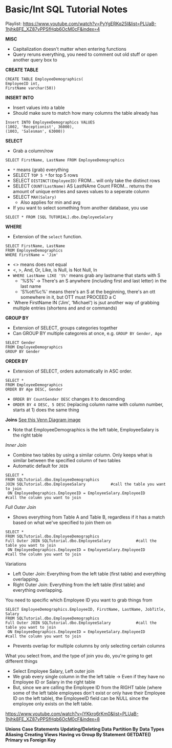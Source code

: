 # Basic/Int SQL Tutorial Notes

Playlist: https://www.youtube.com/watch?v=PyYgERKq25I&list=PLUaB-1hjhk8FE_XZ87vPPSfHqb6OcM0cF&index=4

**MISC**
- Capitalization doesn't matter when entering functions
- Query reruns everything, you need to comment out old stuff or open another query box to 

**CREATE TABLE** 
```
CREATE TABLE EmployeeDemographics(
EmployeeID int, 
FirstName varchar(50))
```
**INSERT INTO**
- Insert values into a table
- Should make sure to match how many columns the table already has
```
Insert INTO EmployeeDemographics VALUES
(1002, 'Receptionist', 36000), 
(1003, 'Salesman', 63000))
```

**SELECT**
- Grab a column/row
```
SELECT FirstName, LastName FROM EmployeeDemographics
```
- `*` means (grab) everything
- SELECT `TOP 5 *` for top 5 rows
- SELECT `DISTINCT(EmployeeID)` FROM... will only take the distinct rows
- SELECT `COUNT(LastName)` AS LastNAme Count FROM... returns the amount of unique entries and saves values to a seperate column
- SELECT `MAX(Salary)`
  * Also applies for min and avg
- If you want to select something from another database, you use
```
SELECT * FROM [SQL TUTORIAL].dbo.EmployeeSalary
```

**WHERE**
- Extension of the `select` function.
```
SELECT FirstName, LastName
FROM EmployeeDemographics
WHERE FirstName = 'Jim'
```
- <> means does not equal
- <, >, And, Or, Like, is Null, is Not Null, In
- `WHERE LastName LIKE 'S%'` means grab any lastname that starts with S
  - '%S%' -> There's an S anywhere (including first and last letter) in the last name
  - 'S%ott%c%' means there's an S at the beginning, there's an ott somewhere in it, but OTT must PROCEED a C
- `Where FirstName IN ('Jim', 'Michael') is jsut another way of grabbing multiple entries (shortens and and or commands)

**GROUP BY**
- Extension of SELECT, groups categories together
- Can GROUP BY multiple categoreis at once, e.g. `GROUP BY Gender, Age` 
```
SELECT Gender
FROM EmployeeDemographics
GROUP BY Gender
```

**ORDER BY**
- Extension of SELECT, orders automatically in ASC order.
```
SELECT *
FROM EmployeeDemographics
ORDER BY Age DESC, Gender
```
- `ORDER BY CountGender DESC` changes it to descending
- `ORDER BY 4 DESC, 5 DESC` (replacing column name with column number, starts at 1) does the same thing


**Joins**
[See this Venn Diagram image](https://www.dofactory.com/img/sql/sql-joins.png)
- Note that EmployeeDemographics is the left table, EmployeeSalary is the right table

*Inner Join*
- Combine two tables by using a similar column. Only keeps what is similar between the specified column of two tables
- Automatic default for `JOIN`
```
SELECT *
FROM SQLTutorial.dbo.EmployeeDemographics 
JOIN SQLTutorial.dbo.EmployeeSalary           #call the table you want to join 
 ON EmployeeDegraphics.EmployeeID = EmployeeSalary.EmployeeID          #call the column you want to join
```

*Full Outer Join*
- Shows everything from Table A and Table B, regardless if it has a match based on what we've specified to join them on
```
SELECT *
FROM SQLTutorial.dbo.EmployeeDemographics 
Full Outer JOIN SQLTutorial.dbo.EmployeeSalary           #call the table you want to join 
 ON EmployeeDegraphics.EmployeeID = EmployeeSalary.EmployeeID          #call the column you want to join
```

Variations 
- Left Outer Join: Everything from the left table (first table) and everything overlapping.
- Right Outer Join: Everything from the left table (first table) and everything overlapping.

You need to specific which Employee ID you want to grab things from 

```
SELECT EmployeeDemographics.EmployeeID, FirstName, LastName, JobTitle, Salary
FROM SQLTutorial.dbo.EmployeeDemographics 
Full Outer JOIN SQLTutorial.dbo.EmployeeSalary           #call the table you want to join 
 ON EmployeeDegraphics.EmployeeID = EmployeeSalary.EmployeeID          #call the column you want to join
```
- Prevents overlap for multiple columns by only selecting certain columns

What you select from, and the type of join you do, you're going to get different things 
- Select Employee Salary, Left outer join
 - We grab every single column in the the left table -> Even if they have no Employee ID or Salary in the right table
 - But, since we are calling the Employee ID from the RIGHT table (where some of the left table employees don't exist or only have their Employee ID on the left table), the EmployeeID field can be NULL since the employee only exists on the left table. 



https://www.youtube.com/watch?v=lYKkro6rKm0&list=PLUaB-1hjhk8FE_XZ87vPPSfHqb6OcM0cF&index=8
















**Unions**
**Case Statements**
**Updating/Deleting Data**
**Partition By**
**Data Types**
**Aliasing**
**Creating Views**
**Having vs Group By Statement**
**GETDATE()**
**Primary vs Foreign Key**










